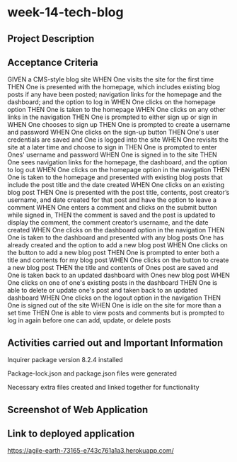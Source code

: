 # week-14-tech-blog

## Project Description

## Acceptance Criteria

GIVEN a CMS-style blog site
WHEN One visits the site for the first time
THEN One is presented with the homepage, which includes existing blog posts if any have been posted; navigation links for the homepage and the dashboard; and the option to log in
WHEN One clicks on the homepage option
THEN One is taken to the homepage
WHEN One clicks on any other links in the navigation
THEN One is prompted to either sign up or sign in
WHEN One chooses to sign up
THEN One is prompted to create a username and password
WHEN One clicks on the sign-up button
THEN One's user credentials are saved and One is logged into the site
WHEN One revisits the site at a later time and choose to sign in
THEN One is prompted to enter Ones' username and password
WHEN One is signed in to the site
THEN One sees navigation links for the homepage, the dashboard, and the option to log out
WHEN One clicks on the homepage option in the navigation
THEN One is taken to the homepage and presented with existing blog posts that include the post title and the date created
WHEN One clicks on an existing blog post
THEN One is presented with the post title, contents, post creator’s username, and date created for that post and have the option to leave a comment
WHEN One enters a comment and clicks on the submit button while signed in,
THEN the comment is saved and the post is updated to display the comment, the comment creator’s username, and the date created
WHEN One clicks on the dashboard option in the navigation
THEN One is taken to the dashboard and presented with any blog posts One has already created and the option to add a new blog post
WHEN One clicks on the button to add a new blog post
THEN One is prompted to enter both a title and contents for my blog post
WHEN One clicks on the button to create a new blog post
THEN the title and contents of Ones post are saved and One is taken back to an updated dashboard with Ones new blog post
WHEN One clicks on one of one's existing posts in the dashboard
THEN One is able to delete or update one's post and taken back to an updated dashboard
WHEN One clicks on the logout option in the navigation
THEN One is signed out of the site
WHEN One is idle on the site for more than a set time
THEN One is able to view posts and comments but is prompted to log in again before one can add, update, or delete posts

## Activities carried out and Important Information

Inquirer package version 8.2.4 installed

Package-lock.json and package.json files were generated

Necessary extra files created and linked together for functionality

## Screenshot of Web Application

## Link to deployed application

https://agile-earth-73165-e743c761a1a3.herokuapp.com/

